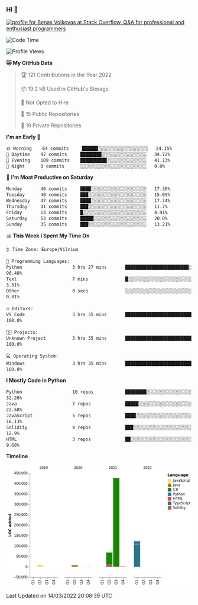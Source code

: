 ### Hi 👋
<a href="https://stackoverflow.com/users/14954249/benas-volkovas"><img src="https://stackoverflow.com/users/flair/14954249.png?theme=dark" width="208" height="58" alt="profile for Benas Volkovas at Stack Overflow, Q&amp;A for professional and enthusiast programmers" title="profile for Benas Volkovas at Stack Overflow, Q&amp;A for professional and enthusiast programmers"></a>

<!--START_SECTION:waka-->
![Code Time](http://img.shields.io/badge/Code%20Time-586%20hrs%2036%20mins-blue)

![Profile Views](http://img.shields.io/badge/Profile%20Views-0-blue)

**🐱 My GitHub Data** 

> 🏆 121 Contributions in the Year 2022
 > 
> 📦 19.2 kB Used in GitHub's Storage 
 > 
> 🚫 Not Opted to Hire
 > 
> 📜 15 Public Repositories 
 > 
> 🔑 19 Private Repositories  
 > 
**I'm an Early 🐤** 

```text
🌞 Morning    64 commits     ██████░░░░░░░░░░░░░░░░░░░   24.15% 
🌆 Daytime    92 commits     ████████░░░░░░░░░░░░░░░░░   34.72% 
🌃 Evening    109 commits    ██████████░░░░░░░░░░░░░░░   41.13% 
🌙 Night      0 commits      ░░░░░░░░░░░░░░░░░░░░░░░░░   0.0%

```
📅 **I'm Most Productive on Saturday** 

```text
Monday       46 commits     ████░░░░░░░░░░░░░░░░░░░░░   17.36% 
Tuesday      40 commits     ███░░░░░░░░░░░░░░░░░░░░░░   15.09% 
Wednesday    47 commits     ████░░░░░░░░░░░░░░░░░░░░░   17.74% 
Thursday     31 commits     ███░░░░░░░░░░░░░░░░░░░░░░   11.7% 
Friday       13 commits     █░░░░░░░░░░░░░░░░░░░░░░░░   4.91% 
Saturday     53 commits     █████░░░░░░░░░░░░░░░░░░░░   20.0% 
Sunday       35 commits     ███░░░░░░░░░░░░░░░░░░░░░░   13.21%

```


📊 **This Week I Spent My Time On** 

```text
⌚︎ Time Zone: Europe/Vilnius

💬 Programming Languages: 
Python                   3 hrs 27 mins       ████████████████████████░   96.48% 
Text                     7 mins              █░░░░░░░░░░░░░░░░░░░░░░░░   3.51% 
Other                    0 secs              ░░░░░░░░░░░░░░░░░░░░░░░░░   0.01%

🔥 Editors: 
VS Code                  3 hrs 35 mins       █████████████████████████   100.0%

🐱‍💻 Projects: 
Unknown Project          3 hrs 35 mins       █████████████████████████   100.0%

💻 Operating System: 
Windows                  3 hrs 35 mins       █████████████████████████   100.0%

```

**I Mostly Code in Python** 

```text
Python                   10 repos            ████████░░░░░░░░░░░░░░░░░   32.26% 
Java                     7 repos             █████░░░░░░░░░░░░░░░░░░░░   22.58% 
JavaScript               5 repos             ████░░░░░░░░░░░░░░░░░░░░░   16.13% 
Solidity                 4 repos             ███░░░░░░░░░░░░░░░░░░░░░░   12.9% 
HTML                     3 repos             ██░░░░░░░░░░░░░░░░░░░░░░░   9.68%

```


**Timeline**

![Chart not found](https://raw.githubusercontent.com/BenasVolkovas/BenasVolkovas/main/charts/bar_graph.png) 


 Last Updated on 14/03/2022 20:08:39 UTC
<!--END_SECTION:waka-->
